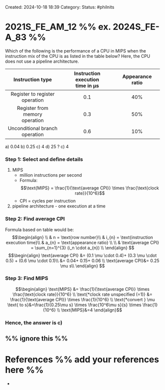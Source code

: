 Created: 2024-10-18 18:39
Category: 
Status: #philnits



# 2021S_FE_AM_12 %% ex. 2024S_FE-A_83 %%

Which of the following is the performance of a CPU in MIPS when the instruction mix of
the CPU is as listed in the table below? Here, the CPU does not use a pipeline architecture.

|          Instruction type          | Instruction execution <br>time in μs | Appearance ratio |
| :--------------------------------: | :----------------------------------: | :--------------: |
| Register to register <br>operation |                 0.1                  |       40%        |
| Register from memory <br>operation |                 0.3                  |       50%        |
| Unconditional branch <br>operation |                 0.6                  |       10%        |

a) 0.04 
b) 0.25 
c) 4 
d) 25
? 
c) 4
### Step 1: Select and define details
1) MIPS 
	- million instructions per second
	- Formula: $$\text{MIPS} = \frac{1}{\text{average CPI}} \times \frac{\text{clock rate}}{10^6}$$
	- CPI = cycles per instruction
2) pipeline architecture - one execution at a time

### Step 2: Find average CPI
Formula based on table would be: $$\begin{align} \\
& n = \text{row number}\\
& i_{n} = \text{instruction execution time}\\
& a_{n} = \text{appearance ratio} \\ \\
& \text{average CPI} = \sum_{n=1}^{3} (i_n \cdot a_{n}) \\
\end{align}
$$
$$\begin{align}
\text{average CPI} &= (0.1 \mu \cdot 0.4)+ (0.3 \mu \cdot 0.5) + (0.6 \mu \cdot 0.1)\\
&= 0.04+ 0.15+ 0.06  \\
\text{average CPI}&= 0.25 \mu s\\
\end{align}
$$

### Step 3: Find MIPS
$$\begin{align}
\text{MIPS} &= \frac{1}{\text{average CPI}} \times \frac{\text{clock rate}}{10^6} \\
\text{*clock rate unspecified (=1)} &= \frac{1}{\text{average CPI}} \times \frac{1}{10^6} \\
\text{*convert } \mu \text{ to s}&=\frac{1}{0.25\mu s} \times \frac{10^6\mu s}{s} \times \frac{1}{10^6} \\
\text{MIPS}&=4
\end{align}$$
### Hence, the answer is c)




%% ignore this %%
---









# References %% add your references here %%
- 